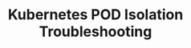 ---
title: Kubernetes POD Isolation Troubleshooting
parent:  Module 4 - Pod Isolation Strategies
has_children: false
nav_order: 3
---